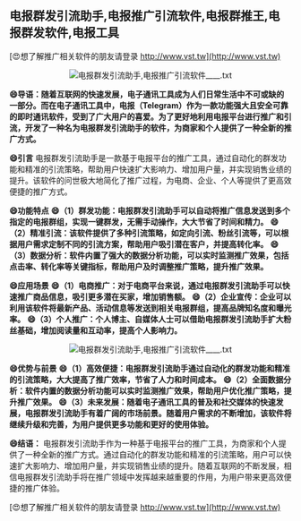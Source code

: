 ## **电报群发引流助手,电报推广引流软件,电报群推王,电报群发软件,电报工具**

[😍想了解推广相关软件的朋友请登录 http://www.vst.tw](http://www.vst.tw)

 <center><img src="https://vst.tw/MP4/tuiguang/png/4.png" alt="电报群发引流助手,电报推广引流软件____.txt"></center>

**😄导语：随着互联网的快速发展，电子通讯工具成为人们日常生活中不可或缺的一部分。而在电子通讯工具中，电报（Telegram）作为一款功能强大且安全可靠的即时通讯软件，受到了广大用户的喜爱。为了更好地利用电报平台进行推广和引流，开发了一种名为电报群发引流助手的软件，为商家和个人提供了一种全新的推广方式。**

**😄引言**
电报群发引流助手是一款基于电报平台的推广工具，通过自动化的群发功能和精准的引流策略，帮助用户快速扩大影响力、增加用户量，并实现销售业绩的提升。该软件的问世极大地简化了推广过程，为电商、企业、个人等提供了更高效便捷的推广方式。

**😄功能特点**
**😄（1）群发功能：电报群发引流助手可以自动将推广信息发送到多个指定的电报群组，实现一键群发，无需手动操作，大大节省了时间和精力。**
**😄（2）精准引流：该软件提供了多种引流策略，如定向引流、粉丝引流等，可以根据用户需求定制不同的引流方案，帮助用户吸引潜在客户，并提高转化率。**
**😄（3）数据分析：软件内置了强大的数据分析功能，可以实时监测推广效果，包括点击率、转化率等关键指标，帮助用户及时调整推广策略，提升推广效果。**

**😄应用场景**
**😄（1）电商推广：对于电商平台来说，通过电报群发引流助手可以快速推广商品信息，吸引更多潜在买家，增加销售额。**
**😄（2）企业宣传：企业可以利用该软件将最新产品、活动信息等发送到相关电报群组，提高品牌知名度和曝光率。**
**😄（3）个人推广：个人博主、自媒体人士可以借助电报群发引流助手扩大粉丝基础，增加阅读量和互动率，提高个人影响力。**

 <center><img src="https://vst.tw/MP4/tuiguang/png/5.png" alt="电报群发引流助手,电报推广引流软件____.txt"></center>

**😄优势与前景**
**😄（1）高效便捷：电报群发引流助手通过自动化的群发功能和精准的引流策略，大大提高了推广效率，节省了人力和时间成本。**
**😄（2）全面数据分析：软件内置的数据分析功能可以实时监测推广效果，帮助用户优化推广策略，提升推广效果。**
**😄（3）未来发展：随着电子通讯工具的普及和社交媒体的快速发展，电报群发引流助手有着广阔的市场前景。随着用户需求的不断增加，该软件将继续升级和完善，为用户提供更多功能和更好的使用体验。**

**😄结语：**
电报群发引流助手作为一种基于电报平台的推广工具，为商家和个人提供了一种全新的推广方式。通过自动化的群发功能和精准的引流策略，用户可以快速扩大影响力、增加用户量，并实现销售业绩的提升。随着互联网的不断发展，相信电报群发引流助手将在推广领域中发挥越来越重要的作用，为用户带来更高效便捷的推广体验。

[😍想了解推广相关软件的朋友请登录 http://www.vst.tw](http://www.vst.tw)



